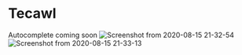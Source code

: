 # Tecawl
Autocomplete coming soon
![Screenshot from 2020-08-15 21-32-54](https://user-images.githubusercontent.com/42748817/90324619-fe8f6c00-df3e-11ea-9c0c-4f4c5ccc7832.png)
![Screenshot from 2020-08-15 21-33-13](https://user-images.githubusercontent.com/42748817/90324622-04854d00-df3f-11ea-9e30-3acb283b5de3.png)
